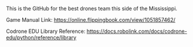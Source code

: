 This is the GitHub for the best drones team this side of the Mississippi.

Game Manual Link: https://online.flippingbook.com/view/1051857462/

Codrone EDU Library Reference: https://docs.robolink.com/docs/codrone-edu/python/reference/library
